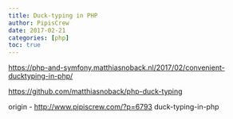 ```yaml
---
title: Duck-typing in PHP
author: PipisCrew
date: 2017-02-21
categories: [php]
toc: true
---
```


https://php-and-symfony.matthiasnoback.nl/2017/02/convenient-ducktyping-in-php/

https://github.com/matthiasnoback/php-duck-typing

origin - http://www.pipiscrew.com/?p=6793 duck-typing-in-php